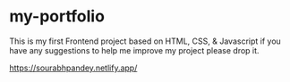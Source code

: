 # my-portfolio
This is my first Frontend project based on HTML, CSS, & Javascript
if you have any suggestions to help me improve my project please drop it.

https://sourabhpandey.netlify.app/
